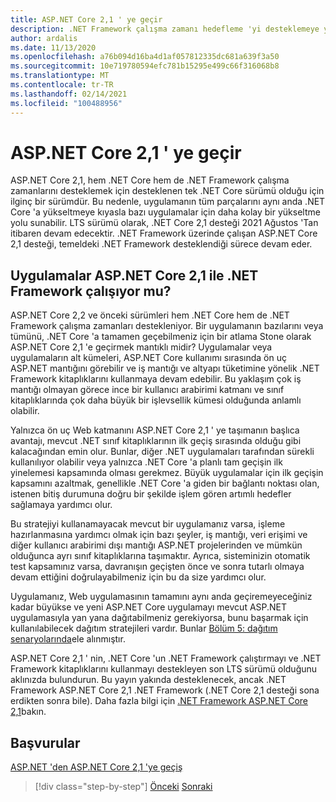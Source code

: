 ```yaml
---
title: ASP.NET Core 2,1 ' ye geçir
description: .NET Framework çalışma zamanı hedefleme 'yi desteklemeye yönelik son .NET Core sürümü, .NET Core 2,1 ' ye geçiş, bazı uygulama geçiş planlarında ara adım olarak anlamlı midir?
author: ardalis
ms.date: 11/13/2020
ms.openlocfilehash: a76b094d16ba4d1af057812335dc681a639f3a50
ms.sourcegitcommit: 10e719780594efc781b15295e499c66f316068b8
ms.translationtype: MT
ms.contentlocale: tr-TR
ms.lasthandoff: 02/14/2021
ms.locfileid: "100488956"
---
```

# <a name="migrate-to-aspnet-core-21"></a>ASP.NET Core 2,1 ' ye geçir

ASP.NET Core 2,1, hem .NET Core hem de .NET Framework çalışma zamanlarını desteklemek için desteklenen tek .NET Core sürümü olduğu için ilginç bir sürümdür. Bu nedenle, uygulamanın tüm parçalarını aynı anda .NET Core 'a yükseltmeye kıyasla bazı uygulamalar için daha kolay bir yükseltme yolu sunabilir. LTS sürümü olarak, .NET Core 2,1 desteği 2021 Ağustos 'Tan itibaren devam edecektir. .NET Framework üzerinde çalışan ASP.NET Core 2,1 desteği, temeldeki .NET Framework desteklendiği sürece devam eder.

## <a name="should-apps-run-on-net-framework-with-aspnet-core-21"></a>Uygulamalar ASP.NET Core 2,1 ile .NET Framework çalışıyor mu?

ASP.NET Core 2,2 ve önceki sürümleri hem .NET Core hem de .NET Framework çalışma zamanları destekleniyor. Bir uygulamanın bazılarını veya tümünü, .NET Core 'a tamamen geçebilmeniz için bir atlama Stone olarak ASP.NET Core 2,1 'e geçirmek mantıklı midir? Uygulamalar veya uygulamaların alt kümeleri, ASP.NET Core kullanımı sırasında ön uç ASP.NET mantığını görebilir ve iş mantığı ve altyapı tüketimine yönelik .NET Framework kitaplıklarını kullanmaya devam edebilir. Bu yaklaşım çok iş mantığı olmayan görece ince bir kullanıcı arabirimi katmanı ve sınıf kitaplıklarında çok daha büyük bir işlevsellik kümesi olduğunda anlamlı olabilir.

Yalnızca ön uç Web katmanını ASP.NET Core 2,1 ' ye taşımanın başlıca avantajı, mevcut .NET sınıf kitaplıklarının ilk geçiş sırasında olduğu gibi kalacağından emin olur. Bunlar, diğer .NET uygulamaları tarafından sürekli kullanılıyor olabilir veya yalnızca .NET Core 'a planlı tam geçişin ilk yinelemesi kapsamında olması gerekmez. Büyük uygulamalar için ilk geçişin kapsamını azaltmak, genellikle .NET Core 'a giden bir bağlantı noktası olan, istenen bitiş durumuna doğru bir şekilde işlem gören artımlı hedefler sağlamaya yardımcı olur.

Bu stratejiyi kullanamayacak mevcut bir uygulamanız varsa, işleme hazırlanmasına yardımcı olmak için bazı şeyler, iş mantığı, veri erişimi ve diğer kullanıcı arabirimi dışı mantığı ASP.NET projelerinden ve mümkün olduğunca ayrı sınıf kitaplıklarına taşımaktır. Ayrıca, sisteminizin otomatik test kapsamınız varsa, davranışın geçişten önce ve sonra tutarlı olmaya devam ettiğini doğrulayabilmeniz için bu da size yardımcı olur.

Uygulamanız, Web uygulamasının tamamını aynı anda geçiremeyeceğiniz kadar büyükse ve yeni ASP.NET Core uygulamayı mevcut ASP.NET uygulamasıyla yan yana dağıtabilmeniz gerekiyorsa, bunu başarmak için kullanılabilecek dağıtım stratejileri vardır. Bunlar [Bölüm 5: dağıtım senaryolarında](deployment-scenarios.md)ele alınmıştır.

ASP.NET Core 2,1 ' nin, .NET Core 'un .NET Framework çalıştırmayı ve .NET Framework kitaplıklarını kullanmayı destekleyen son LTS sürümü olduğunu aklınızda bulundurun. Bu yayın yakında desteklenecek, ancak .NET Framework ASP.NET Core 2,1 .NET Framework (.NET Core 2,1 desteği sona erdikten sonra bile). Daha fazla bilgi için [.NET Framework ASP.NET Core 2,1](https://dotnet.microsoft.com/platform/support/policy/dotnet-core)bakın.

## <a name="references"></a>Başvurular

[ASP.NET 'den ASP.NET Core 2,1 'ye geçiş](https://docs.microsoft.com/aspnet/core/migration/proper-to-2x/?view=aspnetcore-2.1&preserve-view=true)

>[!div class="step-by-step"]
>[Önceki](migration-considerations.md) 
> [Sonraki](choose-net-core-version.md)
